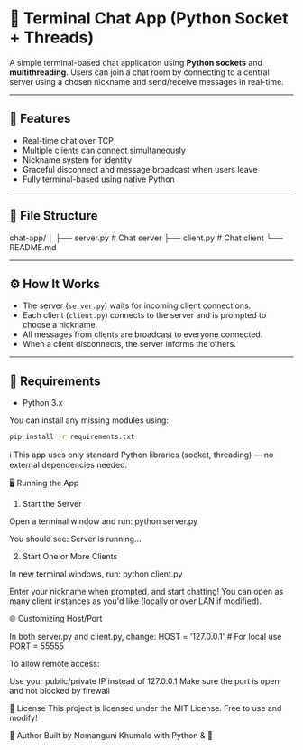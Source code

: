 # 💬 Terminal Chat App (Python Socket + Threads)

A simple terminal-based chat application using **Python sockets** and **multithreading**. Users can join a chat room by connecting to a central server using a chosen nickname and send/receive messages in real-time.

---

## 🚀 Features

- Real-time chat over TCP
- Multiple clients can connect simultaneously
- Nickname system for identity
- Graceful disconnect and message broadcast when users leave
- Fully terminal-based using native Python

---

## 📁 File Structure

chat-app/
│
├── server.py # Chat server
├── client.py # Chat client
└── README.md


---

## ⚙️ How It Works

- The server (`server.py`) waits for incoming client connections.
- Each client (`client.py`) connects to the server and is prompted to choose a nickname.
- All messages from clients are broadcast to everyone connected.
- When a client disconnects, the server informs the others.

---

## 🧠 Requirements

- Python 3.x

You can install any missing modules using:

```bash
pip install -r requirements.txt
```

ℹ️ This app uses only standard Python libraries (socket, threading) — no external dependencies needed.

🖥️ Running the App
1. Start the Server

Open a terminal window and run:
python server.py

You should see:
Server is running...

2. Start One or More Clients

In new terminal windows, run:
python client.py

Enter your nickname when prompted, and start chatting!
You can open as many client instances as you'd like (locally or over LAN if modified).

🌐 Customizing Host/Port

In both server.py and client.py, change:
HOST = '127.0.0.1'  # For local use
PORT = 55555

To allow remote access:

Use your public/private IP instead of 127.0.0.1
Make sure the port is open and not blocked by firewall

📄 License
This project is licensed under the MIT License. Free to use and modify!

🙋 Author
Built by Nomanguni Khumalo with Python & 💬
